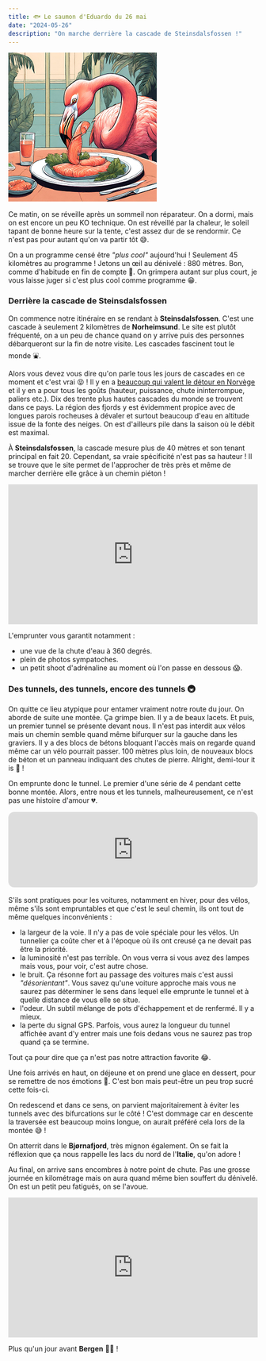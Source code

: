 ```yaml
---
title: 🐟 Le saumon d'Eduardo du 26 mai
date: "2024-05-26"
description: "On marche derrière la cascade de Steinsdalsfossen !"
---
```


![Saumon d'Eduardo](../saumon_eduardo.png)

Ce matin, on se réveille après un sommeil non réparateur. On a dormi, mais on est encore un peu KO technique. On est réveillé par la chaleur, le soleil tapant de bonne heure sur la tente, c'est assez dur de se rendormir. Ce n'est pas pour autant qu'on va partir tôt 😅.

On a un programme censé être *"plus cool"* aujourd'hui ! Seulement 45 kilomètres au programme ! Jetons un œil au dénivelé : 880 mètres. Bon, comme d'habitude en fin de compte 🤔. On grimpera autant sur plus court, je vous laisse juger si c'est plus cool comme programme 😁.

### Derrière la cascade de Steinsdalsfossen

On commence notre itinéraire en se rendant à **Steinsdalsfossen**. C'est une cascade à seulement 2 kilomètres de **Norheimsund**. Le site est plutôt fréquenté, on a un peu de chance quand on y arrive puis des personnes débarqueront sur la fin de notre visite. Les cascades fascinent tout le monde ⛲.

Alors vous devez vous dire qu'on parle tous les jours de cascades en ce moment et c'est vrai 😝 ! Il y en a [beaucoup qui valent le détour en Norvège](https://www.visitnorway.fr/activites-norvege/attractions-naturelles/cascades/) et il y en a pour tous les goûts (hauteur, puissance, chute ininterrompue, paliers etc.). Dix des trente plus hautes cascades du monde se trouvent dans ce pays. La région des fjords y est évidemment propice avec de longues parois rocheuses à dévaler et surtout beaucoup d'eau en altitude issue de la fonte des neiges. On est d'ailleurs pile dans la saison où le débit est maximal.

À **Steinsdalsfossen**, la cascade mesure plus de 40 mètres et son tenant principal en fait 20. Cependant, sa vraie spécificité n'est pas sa hauteur ! Il se trouve que le site permet de l'approcher de très près et même de marcher derrière elle grâce à un chemin piéton !

<div style="width: 100%; height: 0; position: relative; padding-bottom: 56%;"><iframe src="https://giphy.com/embed/IPR9FyG0dVol2" style="top: 0; left: 0; width: 100%; height: 100%; position: absolute; border: 0;" allowfullscreen scrolling="no" allow="encrypted-media;" class="giphy-embed"></iframe></div>

L'emprunter vous garantit notamment :
- une vue de la chute d'eau à 360 degrés.
- plein de photos sympatoches. 
- un petit shoot d'adrénaline au moment où l'on passe en dessous 😱. 

### Des tunnels, des tunnels, encore des tunnels 🚇

On quitte ce lieu atypique pour entamer vraiment notre route du jour. On aborde de suite une montée. Ça grimpe bien. Il y a de beaux lacets. Et puis, un premier tunnel se présente devant nous. Il n'est pas interdit aux vélos mais un chemin semble quand même bifurquer sur la gauche dans les graviers. Il y a des blocs de bétons bloquant l'accès mais on regarde quand même car un vélo pourrait passer. 100 mètres plus loin, de nouveaux blocs de béton et un panneau indiquant des chutes de pierre. Alright, demi-tour it is 😬 !

On emprunte donc le tunnel. Le premier d'une série de 4 pendant cette bonne montée. Alors, entre nous et les tunnels, malheureusement, ce n'est pas une histoire d'amour 💔.

<iframe style="border-radius:12px" src="https://open.spotify.com/embed/track/4ZSDreApKOo6eQYFx9qXfD?utm_source=generator" width="100%" height="152" frameBorder="0" allow="autoplay; clipboard-write; encrypted-media; picture-in-picture" loading="lazy"></iframe>

S'ils sont pratiques pour les voitures, notamment en hiver, pour des vélos, même s'ils sont empruntables et que c'est le seul chemin, ils ont tout de même quelques inconvénients :
- la largeur de la voie. Il n'y a pas de voie spéciale pour les vélos. Un tunnelier ça coûte cher et à l'époque où ils ont creusé ça ne devait pas être la priorité.
- la luminosité n'est pas terrible. On vous verra si vous avez des lampes mais vous, pour voir, c'est autre chose. 
- le bruit. Ça résonne fort au passage des voitures mais c'est aussi *"désorientant"*. Vous savez qu'une voiture approche mais vous ne saurez pas déterminer le sens dans lequel elle emprunte le tunnel et à quelle distance de vous elle se situe.
- l'odeur. Un subtil mélange de pots d'échappement et de renfermé. Il y a mieux.
- la perte du signal GPS. Parfois, vous aurez la longueur du tunnel affichée avant d'y entrer mais une fois dedans vous ne saurez pas trop quand ça se termine.

Tout ça pour dire que ça n'est pas notre attraction favorite 😂.

Une fois arrivés en haut, on déjeune et on prend une glace en dessert, pour se remettre de nos émotions 🍦. C'est bon mais peut-être un peu trop sucré cette fois-ci.

On redescend et dans ce sens, on parvient majoritairement à éviter les tunnels avec des bifurcations sur le côté ! C'est dommage car en descente la traversée est beaucoup moins longue, on aurait préféré cela lors de la montée 😅 !

On atterrit dans le **Bjørnafjord**, très mignon également. On se fait la réflexion que ça nous rappelle les lacs du nord de l'**Italie**, qu'on adore ! 

Au final, on arrive sans encombres à notre point de chute. Pas une grosse journée en kilométrage mais on aura quand même bien souffert du dénivelé. On est un petit peu fatigués, on se l'avoue.


<div style="width: 100%; height: 0; position: relative; padding-bottom: 56%;"><iframe src="https://giphy.com/embed/bq6F8QYqBU7Yc" style="top: 0; left: 0; width: 100%; height: 100%; position: absolute; border: 0;" allowfullscreen scrolling="no" allow="encrypted-media;" class="giphy-embed"></iframe></div>

Plus qu'un jour avant **Bergen** 💪🏼 !